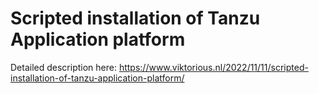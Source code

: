 # Scripted installation of Tanzu Application platform

Detailed description here: https://www.viktorious.nl/2022/11/11/scripted-installation-of-tanzu-application-platform/

